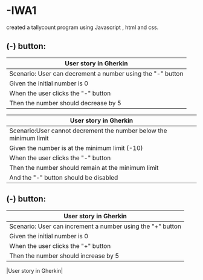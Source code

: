 # -IWA1
created a tallycount program using Javascript , html and css.
## (-) button:

|User story in Gherkin|
| ------ |
 |Scenario: User can decrement a number using the "-" button|
 |Given the initial number is 0|
| When the user clicks the "-" button|
|Then the number should decrease by 5|


|User story in Gherkin|
| ------ |
 |Scenario:User cannot decrement the number below the minimum limit|
 |Given the number is at the minimum limit (-10)|
| When the user clicks the "-" button|
|Then the number should remain at the minimum limit|
|  And the "-" button should be disabled|

## (-) button: 

|User story in Gherkin|
| ------|
|Scenario: User can increment a number using the "+" button|
 | Given the initial number is 0|
 | When the user clicks the "+" button|
|Then the number should increase by 5|

|User story in Gherkin|
